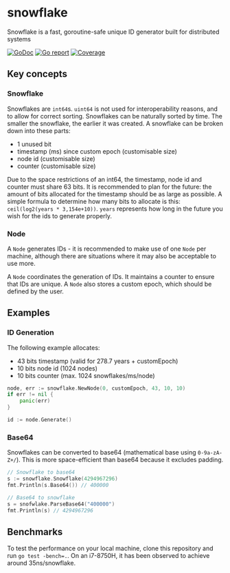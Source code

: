 # snowflake
Snowflake is a fast, goroutine-safe unique ID generator built for distributed systems

[![GoDoc](https://godoc.org/github.com/ocuppi/snowflake?status.svg)](https://godoc.org/github.com/ocuppi/snowflake) 
[![Go report](http://goreportcard.com/badge/ocuppi/snowflake)](http://goreportcard.com/report/ocuppi/snowflake)
[![Coverage](http://gocover.io/_badge/github.com/ocuppi/snowflake)](https://gocover.io/github.com/ocuppi/snowflake)
## Key concepts
### Snowflake
Snowflakes are `int64`s. `uint64` is not used for interoperability reasons, and to allow
for correct sorting. Snowflakes can be naturally sorted by time. The smaller the snowflake, the earlier it was created.
A snowflake can be broken down into these parts:

- 1 unused bit
- timestamp (ms) since custom epoch (customisable size)
- node id (customisable size)
- counter (customisable size)

Due to the space restrictions of an int64, the timestamp, node id and counter must share 63 bits. It is recommended to 
plan for the future: the amount of bits allocated for the timestamp should be as large as possible. A simple formula to
determine how many bits to allocate is this: `ceil(log2(years * 3,154e+10))`. `years` represents how long in the future
you wish for the ids to generate properly.
### Node
A `Node` generates IDs - it is recommended to make use of one `Node` per machine, although there are situations where it
may also be acceptable to use more.

A `Node` coordinates the generation of IDs. It maintains a counter to ensure that IDs are unique. A `Node` also stores
a custom epoch, which should be defined by the user.

## Examples
### ID Generation
The following example allocates:
- 43 bits timestamp (valid for 278.7 years + customEpoch)
- 10 bits node id (1024 nodes)
- 10 bits counter (max. 1024 snowflakes/ms/node)
```go 
node, err := snowflake.NewNode(0, customEpoch, 43, 10, 10)
if err != nil {
    panic(err)
}

id := node.Generate()
```
### Base64
Snowflakes can be converted to base64 (mathematical base using `0-9a-zA-Z+/`). This is more space-efficient than base64 because it excludes
padding.
```go 
// Snowflake to base64
s := snowflake.Snowflake(4294967296)
fmt.Println(s.Base64()) // 400000

// Base64 to snowflake
s = snofwlake.ParseBase64("400000")
fmt.Println(s) // 4294967296
```

## Benchmarks
To test the performance on your local machine, clone this repository and run `go test -bench=.`. On an i7-8750H, it has
been observed to achieve around 35ns/snowflake.